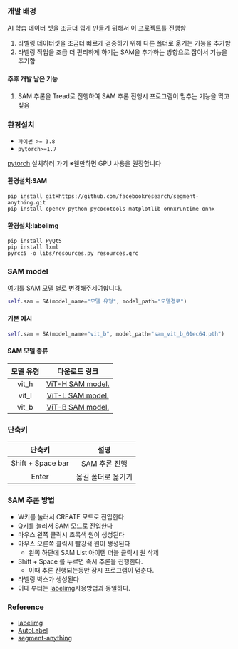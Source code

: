 ### 개발 배경
AI 학습 데이터 셋을 조금더 쉽게 만들기 위해서 이 프로젝트를 진행함 
1. 라벨링 데이터셋을 조금더 빠르게 검증하기 위해 다른 폴더로 옮기는 기능을 추가함
2. 라벨링 작업을 조금 더 편리하게 하기는 SAM을 추가하는 방향으로 잡아서 기능을 추가함
#### 추후 개발 남은 기능
1. SAM 추론을 Tread로 진행하여 SAM 추론 진행시 프로그램이 멈추는 기능을 막고싶음
### 환경설치
- `파이썬 >= 3.8`
- `pytorch>=1.7`

[pytorch](https://pytorch.org/get-started/locally/) 설치하러 가기
※웬만하면 GPU 사용을 권장합니다
#### 환경설치:SAM
```
pip install git+https://github.com/facebookresearch/segment-anything.git
pip install opencv-python pycocotools matplotlib onnxruntime onnx
```
#### 환경설치:labelimg
```
pip install PyQt5
pip install lxml
pyrcc5 -o libs/resources.py resources.qrc
```
### SAM model
[여기](https://github.com/haruItG/labelImg_revision/blob/main/labelImg.py#L109)를 SAM 모델 별로 변경해주세여합니다.
```python
self.sam = SA(model_name="모델 유형", model_path="모델경로")
```
#### 기본 예시
``` python
self.sam = SA(model_name="vit_b", model_path="sam_vit_b_01ec64.pth")
```
#### SAM 모델 종류
| 모델 유형 | 다운로드 링크 |
| :--: | :--: |
| vit_h | [ViT-H SAM model.](https://dl.fbaipublicfiles.com/segment_anything/sam_vit_h_4b8939.pth) |
| vit_l | [ViT-L SAM model.](https://dl.fbaipublicfiles.com/segment_anything/sam_vit_l_0b3195.pth) |
| vit_b | [ViT-B SAM model.](https://dl.fbaipublicfiles.com/segment_anything/sam_vit_b_01ec64.pth) |
### 단축키
| 단축키 | 설명 |
| :--: | :--: |
| Shift + Space bar | SAM 추론 진행 |
| Enter | 옮길 폴더로 옮기기 |

### SAM 추론 방법
- W키를 눌러서 CREATE 모드로 진입한다 
- Q키를 눌러서 SAM 모드로 진입한다
- 마우스 왼쪽 클릭시 초록색 원이 생성된다
- 마우스 오른쪽 클릭시 빨강색 원이 생성된다
  - 왼쪽 하단에 SAM List 아이템 더블 클릭시 원 삭제
- Shift + Space 를 누르면 즉시 추론을 진행한다.
  - 이때 추론 진행되는동안 잠시 프로그램이 멈춘다.
- 라벨링 박스가 생성된다
- 이때 부터는 [labelimg](https://github.com/HumanSignal/labelImg)사용방법과 동일하다.



### Reference
- [labelimg](https://github.com/HumanSignal/labelImg)
- [AutoLabel](https://github.com/qpal147147/AutoLabel)
- [segment-anything](https://github.com/facebookresearch/segment-anything)
